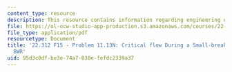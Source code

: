 ```yaml
---
content_type: resource
description: This resource contains information regarding engineering of nuclear reactors.
file: https://ol-ocw-studio-app-production.s3.amazonaws.com/courses/22-312-engineering-of-nuclear-reactors-fall-2015/95d3c0dfbe3e74a7038efefdc2339a37_MIT22_312F15_prob_11-13N.pdf
file_type: application/pdf
resourcetype: Document
title: '22.312 F15 - Problem 11.13N: Critical flow During a Small-break LOCA in a
  BWR'
uid: 95d3c0df-be3e-74a7-038e-fefdc2339a37
---
```

